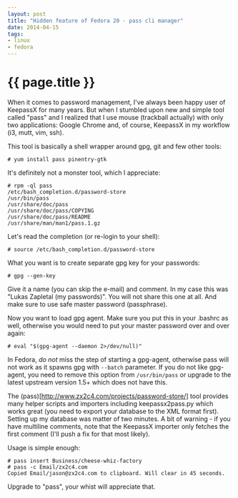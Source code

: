 ```yaml
---
layout: post
title: "Hidden feature of Fedora 20 - pass cli manager"
date: 2014-04-15
tags:
- linux
- fedora
---
```

{{ page.title }}
================

When it comes to password management, I've always been happy user of KeepassX
for many years. But when I stumbled upon new and simple tool called "pass" and
I realized that I use mouse (trackball actually) with only two applications:
Google Chrome and, of course, KeepassX in my workflow (i3, mutt, vim, ssh).

This tool is basically a shell wrapper around gpg, git and few other tools:

    # yum install pass pinentry-gtk

It's definitely not a monster tool, which I appreciate:

    # rpm -ql pass
    /etc/bash_completion.d/password-store
    /usr/bin/pass
    /usr/share/doc/pass
    /usr/share/doc/pass/COPYING
    /usr/share/doc/pass/README
    /usr/share/man/man1/pass.1.gz

Let's read the completion (or re-login to your shell):

    # source /etc/bash_completion.d/password-store

What you want is to create separate gpg key for your passwords:

    # gpg --gen-key

Give it a name (you can skip the e-mail) and comment. In my case this was
"Lukas Zapletal (my passwords)". You will not share this one at all. And make
sure to use safe master password (passphrase).

Now you want to load gpg agent. Make sure you put this in your .bashrc as
well, otherwise you would need to put your master password over and over
again:

    # eval "$(gpg-agent --daemon 2>/dev/null)"

In Fedora, *do not* miss the step of starting a gpg-agent, otherwise pass will
not work as it spawns gpg with `--batch` parameter. If you do not like
gpg-agent, you need to remove this option from `/usr/bin/pass` or upgrade to
the latest upstream version 1.5+ which does not have this.

The (pass)[http://www.zx2c4.com/projects/password-store/] tool provides many
helper scripts and importers including keepassx2pass.py which works great (you
need to export your database to the XML format first). Setting up my database
was matter of two minutes. A bit of warning - if you have multiline comments,
note that the KeepassX importer only fetches the first comment (I'll push a
fix for that most likely).

Usage is simple enough:

    # pass insert Business/cheese-whiz-factory
    # pass -c Email/zx2c4.com
    Copied Email/jason@zx2c4.com to clipboard. Will clear in 45 seconds.

Upgrade to "pass", your whist will appreciate that.


